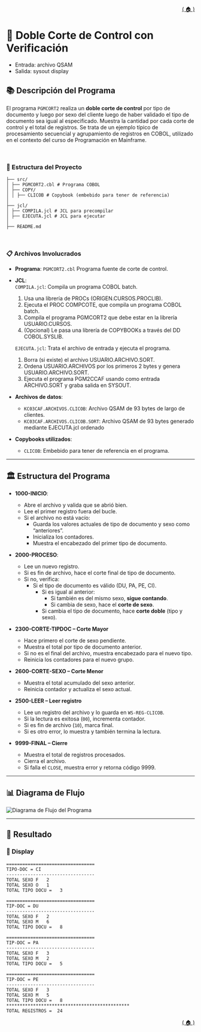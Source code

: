 <div style="text-align: right;">

[( 🏠 )](/)

</div>

# 📄 Doble Corte de Control con Verificación
- Entrada: archivo QSAM
- Salida: sysout display
## 📚 Descripción del Programa
El programa `PGMCORT2` realiza un **doble corte de control** por tipo de documento y luego por sexo del cliente luego de haber validado el tipo de documento sea igual al especificado. Muestra la cantidad por cada corte de control y el total de registros. Se trata de un ejemplo típico de procesamiento secuencial y agrupamiento de registros en COBOL, utilizado en el contexto del curso de Programación en Mainframe.

</br>

### 🚀 Estructura del Proyecto

```
├── src/
│ ├── PGMCORT2.cbl # Programa COBOL 
│ ├── COPY/
│ │ ├── CLICOB # Copybook (embebido para tener de referencia)
│
├── jcl/
│ ├── COMPILA.jcl # JCL para precompilar
│ ├── EJECUTA.jcl # JCL para ejecutar
│
├── README.md
```
</br>

### 📋 Archivos Involucrados

- **Programa**: `PGMCORT2.cbl` Programa fuente de corte de control.
- **JCL**: \
`COMPILA.jcl`: Compila un programa COBOL batch.
  1. Usa una librería de PROCs (ORIGEN.CURSOS.PROCLIB).
  2. Ejecuta el PROC COMPCOTE, que compila un programa COBOL batch.
  3. Compila el programa PGMCORT2 que debe estar en la librería USUARIO.CURSOS.
  4. (Opcional) Le pasa una librería de COPYBOOKs a través del DD COBOL.SYSLIB. 

  `EJECUTA.jcl`: Trata el archivo de entrada y ejecuta el programa.
  1. Borra (si existe) el archivo USUARIO.ARCHIVO.SORT.
  2. Ordena USUARIO.ARCHIVOS por los primeros 2 bytes y genera USUARIO.ARCHIVO.SORT.
  3. Ejecuta el programa PGM2CCAF usando como entrada ARCHIVO.SORT y graba salida en SYSOUT.


- **Archivos de datos**:
  - `KC03CAF.ARCHIVOS.CLICOB`: Archivo QSAM de 93 bytes de largo de clientes. 
  - `KC03CAF.ARCHIVOS.CLICOB.SORT`: Archivo QSAM de 93 bytes generado mediante EJECUTA.jcl ordenado 
- **Copybooks utilizados**:
  - `CLICOB`: Embebido para tener de referencia en el programa.
---

## 🏛️ Estructura del Programa 
- **1000-INICIO**: 
  - Abre el archivo y valida que se abrió bien.
  - Lee el primer registro fuera del bucle.
  - Si el archivo no está vacío:
    - Guarda los valores actuales de tipo de documento y sexo como “anteriores”.
    - Inicializa los contadores.
    - Muestra el encabezado del primer tipo de documento.


- **2000-PROCESO**: 
  - Lee un nuevo registro.
  - Si es fin de archivo, hace el corte final de tipo de documento.
  - Si no, verifica:
      - Si el tipo de documento es válido (DU, PA, PE, CI).
          - Si es igual al anterior:
              - Si también es del mismo sexo, **sigue contando**.
              - Si cambia de sexo, hace el **corte de sexo**.
          - Si cambia el tipo de documento, hace **corte doble** (tipo y sexo).
- **2300-CORTE-TIPDOC – Corte Mayor**
  - Hace primero el corte de sexo pendiente.
  - Muestra el total por tipo de documento anterior.
  - Si no es el final del archivo, muestra encabezado para el nuevo tipo.
  - Reinicia los contadores para el nuevo grupo.

- **2600-CORTE-SEXO – Corte Menor**
  - Muestra el total acumulado del sexo anterior.
  - Reinicia contador y actualiza el sexo actual.

- **2500-LEER – Leer registro**
  - Lee un registro del archivo y lo guarda en `WS-REG-CLICOB`.
  - Si la lectura es exitosa (`00`), incrementa contador.
  - Si es fin de archivo (`10`), marca final.
  - Si es otro error, lo muestra y también termina la lectura.

- **9999-FINAL – Cierre**
  - Muestra el total de registros procesados.
  - Cierra el archivo.
  - Si falla el `CLOSE`, muestra error y retorna código 9999.

---
## 📊 Diagrama de Flujo
<image src="./GRAFICO.png" alt="Diagrama de Flujo del Programa">

---

## 🎯 Resultado

### 💬 Display 
```TEXT
=================================                       
TIPO-DOC = CI
---------------------------------                       
TOTAL SEXO F   2
TOTAL SEXO O   1
TOTAL TIPO DOCU =   3                                   
             
=================================                       
TIP-DOC = DU 
---------------------------------                       
TOTAL SEXO F   2
TOTAL SEXO M   6
TOTAL TIPO DOCU =   8                                   
             
=================================                       
TIP-DOC = PA 
---------------------------------                       
TOTAL SEXO F   3
TOTAL SEXO M   2
TOTAL TIPO DOCU =   5                                   
             
=================================                       
TIP-DOC = PE 
---------------------------------                       
TOTAL SEXO F   3
TOTAL SEXO M   5
TOTAL TIPO DOCU =   8                                   
**********************************************          
TOTAL REGISTROS =  24                          
```

<div style="text-align: right;">

[( 🏠 )](/)

</div>